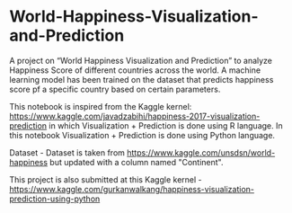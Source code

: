 # World-Happiness-Visualization-and-Prediction
A project on “World Happiness Visualization and Prediction” to analyze Happiness Score of different countries across the world. A machine learning model has been trained on the dataset that predicts happiness score pf a specific country based on certain parameters.


This notebook is inspired from the Kaggle kernel: https://www.kaggle.com/javadzabihi/happiness-2017-visualization-prediction in which Visualization + Prediction is done using R language. In this notebook Visualization + Prediction is done using Python language. 


Dataset - Dataset is taken from https://www.kaggle.com/unsdsn/world-happiness but updated with a column named "Continent".


This project is also submitted at this Kaggle kernel - https://www.kaggle.com/gurkanwalkang/happiness-visualization-prediction-using-python
